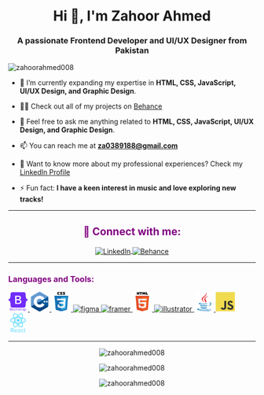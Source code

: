 <h1 align="center">Hi 👋, I'm Zahoor Ahmed</h1>
<h3 align="center">A passionate Frontend Developer and UI/UX Designer from Pakistan</h3>

<p align="left">
  <img src="https://komarev.com/ghpvc/?username=zahoorahmed008&label=Profile%20views&color=0e75b6&style=flat" alt="zahoorahmed008" />
</p>

- 🌱 I’m currently expanding my expertise in **HTML, CSS, JavaScript, UI/UX Design, and Graphic Design**.

- 👨‍💻 Check out all of my projects on [Behance](https://www.behance.net/zahoorahmed22/projects)

- 💬 Feel free to ask me anything related to **HTML, CSS, JavaScript, UI/UX Design, and Graphic Design**.

- 📫 You can reach me at **za0389188@gmail.com**

- 📄 Want to know more about my professional experiences? Check my [LinkedIn Profile](https://www.linkedin.com/in/zahoor-ahmed-410944232/)

- ⚡ Fun fact: **I have a keen interest in music and love exploring new tracks!**

---

<h2 align="center" style="color: purple;">📡 Connect with me:</h2>
<p align="center">
  <a href="https://linkedin.com/in/zahoor-ahmed-410944232/" target="_blank">
    <img align="center" src="https://raw.githubusercontent.com/rahuldkjain/github-profile-readme-generator/master/src/images/icons/Social/linked-in-alt.svg" alt="LinkedIn" height="30" width="40" />
  </a>
  <a href="https://www.behance.net/zahoorahmed22" target="_blank">
    <img align="center" src="https://raw.githubusercontent.com/rahuldkjain/github-profile-readme-generator/master/src/images/icons/Social/behance.svg" alt="Behance" height="30" width="40" />
  </a>
</p>

---

<h3 align="left" style="color: purple;">Languages and Tools:</h3>
<p align="left"> 
  <a href="https://getbootstrap.com" target="_blank">
    <img src="https://raw.githubusercontent.com/devicons/devicon/master/icons/bootstrap/bootstrap-plain-wordmark.svg" alt="bootstrap" width="40" height="40"/> 
  </a> 
  <a href="https://www.w3schools.com/cpp/" target="_blank">
    <img src="https://raw.githubusercontent.com/devicons/devicon/master/icons/cplusplus/cplusplus-original.svg" alt="cplusplus" width="40" height="40"/>
  </a> 
  <a href="https://www.w3schools.com/css/" target="_blank">
    <img src="https://raw.githubusercontent.com/devicons/devicon/master/icons/css3/css3-original-wordmark.svg" alt="css3" width="40" height="40"/> 
  </a> 
  <a href="https://www.figma.com/" target="_blank">
    <img src="https://www.vectorlogo.zone/logos/figma/figma-icon.svg" alt="figma" width="40" height="40"/>
  </a> 
  <a href="https://www.framer.com/" target="_blank">
    <img src="https://www.vectorlogo.zone/logos/framer/framer-icon.svg" alt="framer" width="40" height="40"/> 
  </a>
  <a href="https://www.w3.org/html/" target="_blank">
    <img src="https://raw.githubusercontent.com/devicons/devicon/master/icons/html5/html5-original-wordmark.svg" alt="html5" width="40" height="40"/> 
  </a> 
  <a href="https://www.adobe.com/in/products/illustrator.html" target="_blank">
    <img src="https://www.vectorlogo.zone/logos/adobe_illustrator/adobe_illustrator-icon.svg" alt="illustrator" width="40" height="40"/> 
  </a>
  <a href="https://www.java.com" target="_blank">
    <img src="https://raw.githubusercontent.com/devicons/devicon/master/icons/java/java-original.svg" alt="java" width="40" height="40"/>
  </a> 
  <a href="https://developer.mozilla.org/en-US/docs/Web/JavaScript" target="_blank">
    <img src="https://raw.githubusercontent.com/devicons/devicon/master/icons/javascript/javascript-original.svg" alt="javascript" width="40" height="40"/>
  </a>
  <a href="https://reactjs.org/" target="_blank">
    <img src="https://raw.githubusercontent.com/devicons/devicon/master/icons/react/react-original-wordmark.svg" alt="react" width="40" height="40"/>
  </a>
</p>

---

<p align="center">
  <img src="https://github-readme-stats.vercel.app/api/top-langs?username=zahoorahmed008&show_icons=true&locale=en&layout=compact" alt="zahoorahmed008" />
</p>

<p align="center">
  <img src="https://github-readme-stats.vercel.app/api?username=zahoorahmed008&show_icons=true&locale=en" alt="zahoorahmed008" />
</p>

<p align="center">
  <img src="https://github-readme-streak-stats.herokuapp.com/?user=zahoorahmed008&" alt="zahoorahmed008" />
</p>
